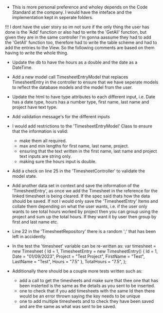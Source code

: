 - This is more personal preference and wholey depends on the Code Standard at the company. I would have the inteface and the implementation kept in seperate folders.

!!! I dont have the user story so im not sure if the only thing the user has done is the 'Add' function or also had to write the 'GetAll' function, 
  but given they are in the same controller I'm gonna aassume they had to add the 'GetAll' function too, 
  therefore had to write the table scheme and had to add the entries to the View. So the following comments are based on them having to write the whole thing. 

- Update the db to have the hours as a double and the date as a DateTime.

- Add a new model call TimesheetEntryModel that replaces TimesheetEntry in the controller to ensure that we have seperate models to reflect the database models 
  and the model from the user.
  
- Update the html to have type attributes to each different input, i.e. Date has a date type, hours has a number type, first name, last name and project have text type.

- Add validation message's for the different inputs

- I would add restrictions to the 'TimesheetEntryModel' Class to ensure that the information is valid:
	- make them all required.
	- max and min lengths for first name, last name, project.
	- ensuring that the text written in the first name, last name and project text inputs are string only.
	- making sure the hours input is double.

- Add a check on line 25 in the 'TimesheetController' to validate the model state.

- Add another data set in context and save the information of the 'TimesheetEntry', as once we add the Timesheet in the reference for the linked timesheet is being cleared. 
  If the spec said thats how the data should be saved. If not I would only save the 'TimesheetEntry' Items and collate them depending on what the user wants, i.e.
  if the user only wants to see total hours worked by project then you can group using the project and sum up the total hours. If they want it by user then group by first and last name etc.

- Line 22 in the 'TimesheetRepository' there is a random ';' that has been left in accidently.

- In the test the 'timesheet' variable can be re-written as:
	var timesheet = new Timesheet
    {
        Id = 1,
        TimesheetEntry = new TimesheetEntry()
        {
            Id = 1,
            Date = "01/09/2023",
            Project = "Test Project",
            FirstName = "Test",
            LastName = "Test",
            Hours = "7.5"
        },
        TotalHours = "7.5",
    };

 - Additionally there should be a couple more tests written such as: 
    - add a call to get the timesheets and make sure that thee one that has been insterted is the same as the details as you sent to be inserted. 
    - one to check that if you add timesheets with the same Id then there would be an error thrown saying the key needs to be unique
    - one to add multiple timesheets and to check they have been saved and are the same as what was sent to be saved. 
